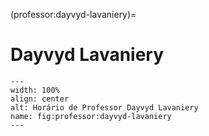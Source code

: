 (professor:dayvyd-lavaniery)=

# Dayvyd Lavaniery

```{figure} ../_static/img/professor/dayvyd-lavaniery.png
---
width: 100%
align: center
alt: Horário de Professor Dayvyd Lavaniery
name: fig:professor:dayvyd-lavaniery
---
```

